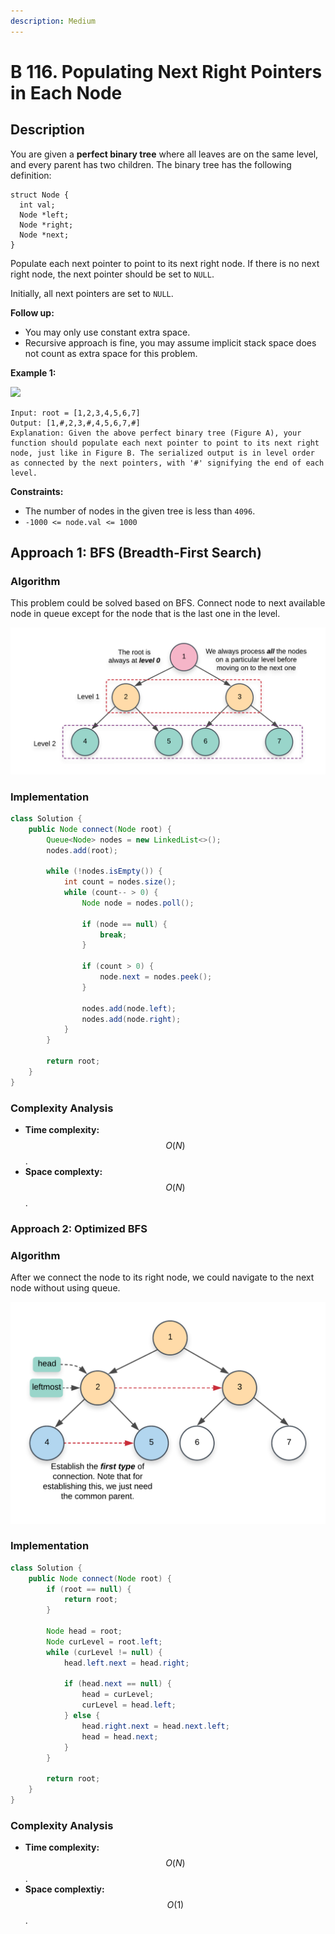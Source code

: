 ```yaml
---
description: Medium
---
```


# B 116. Populating Next Right Pointers in Each Node

## Description

You are given a **perfect binary tree** where all leaves are on the same level, and every parent has two children. The binary tree has the following definition:

```text
struct Node {
  int val;
  Node *left;
  Node *right;
  Node *next;
}
```

Populate each next pointer to point to its next right node. If there is no next right node, the next pointer should be set to `NULL`.

Initially, all next pointers are set to `NULL`.

**Follow up:**

* You may only use constant extra space.
* Recursive approach is fine, you may assume implicit stack space does not count as extra space for this problem.

**Example 1:**

![](https://assets.leetcode.com/uploads/2019/02/14/116_sample.png)

```text
Input: root = [1,2,3,4,5,6,7]
Output: [1,#,2,3,#,4,5,6,7,#]
Explanation: Given the above perfect binary tree (Figure A), your function should populate each next pointer to point to its next right node, just like in Figure B. The serialized output is in level order as connected by the next pointers, with '#' signifying the end of each level.
```

**Constraints:**

* The number of nodes in the given tree is less than `4096`.
* `-1000 <= node.val <= 1000`

## Approach 1: BFS \(Breadth-First Search\)

### Algorithm

This problem could be solved based on BFS. Connect node to next available node in queue except for the node that is the last one in the level.

![](../../../.gitbook/assets/image%20%28146%29.png)

### Implementation

```java
class Solution {
    public Node connect(Node root) {
        Queue<Node> nodes = new LinkedList<>();
        nodes.add(root);

        while (!nodes.isEmpty()) {
            int count = nodes.size();
            while (count-- > 0) {
                Node node = nodes.poll();

                if (node == null) {
                    break;
                }

                if (count > 0) {
                    node.next = nodes.peek();
                }

                nodes.add(node.left);
                nodes.add(node.right);
            }
        }

        return root;
    }
}
```

### Complexity Analysis

* **Time complexity:** $$O(N)$$.
* **Space complexty:** $$O(N)$$.

### Approach 2: Optimized BFS

### Algorithm

After we connect the node to its right node, we could navigate to the next node without using queue.

![](../../../.gitbook/assets/image%20%28148%29.png)

### Implementation

```java
class Solution {
    public Node connect(Node root) {
        if (root == null) {
            return root;
        }

        Node head = root;
        Node curLevel = root.left;
        while (curLevel != null) {
            head.left.next = head.right;

            if (head.next == null) {
                head = curLevel;
                curLevel = head.left;
            } else {
                head.right.next = head.next.left;
                head = head.next;
            }
        }

        return root;
    }
}
```

### Complexity Analysis

* **Time complexity:** $$O(N)$$.
* **Space complextiy:** $$O(1)$$.

